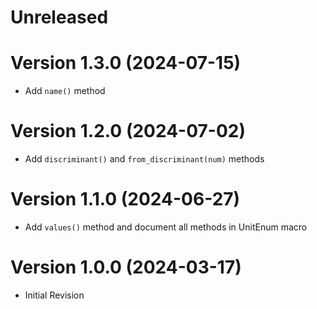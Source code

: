 # Unreleased

# Version 1.3.0 (2024-07-15)

- Add `name()` method

# Version 1.2.0 (2024-07-02)

- Add `discriminant()` and `from_discriminant(num)` methods

# Version 1.1.0 (2024-06-27)

- Add `values()` method and document all methods in UnitEnum macro

# Version 1.0.0 (2024-03-17)

- Initial Revision